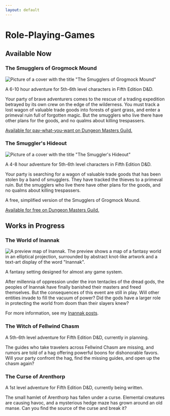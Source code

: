 ```yaml
---
layout: default
---
```

# Role-Playing-Games

## Available Now

### The Smugglers of Grogmock Mound

![Picture of a cover with the title "The Smugglers of Grogmock Mound"](<{{ site.baseurl }}/assets/product-thumbnails/thesmugglersofgrogmockmound-v1-thumbnail.png>)

A 6-10 hour adventure for 5th-6th level characters in Fifth Edition D&D.

Your party of brave adventurers comes to the rescue of a trading expedition betrayed by its own crew on the edge of the wilderness. You must track a lost wagon of valuable trade goods into forests of giant grass, and enter a primeval ruin full of forgotten magic. But the smugglers who live there have other plans for the goods, and no qualms about killing trespassers.

[Available for pay-what-you-want on Dungeon Masters Guild.](<https://www.dmsguild.com/product/375688/The-Smugglers-of-Grogmock-Mound?src=blog>)

### The Smuggler's Hideout

![Picture of a cover with the title "The Smuggler's Hideout"](<{{ site.baseurl }}/assets/product-thumbnails/thesmugglershideout-free-v1-thumbnail.png?w=255>)

A 4-8 hour adventure for 5th-6th level characters in Fifth Edition D&D.

Your party is searching for a wagon of valuable trade goods that has been stolen by a band of smugglers. They have tracked the thieves to a primeval ruin. But the smugglers who live there have other plans for the goods, and no qualms about killing trespassers.

A free, simplified version of the Smugglers of Grogmock Mound.

[Available for free on Dungeon Masters Guild.](<https://www.dmsguild.com/product/375690/The-Smugglers-Hideout?src=blog>)


## Works in Progress

### The World of Inannak

![A preview map of Inannak. The preview shows a map of a fantasy world in an elliptical projection, surrounded by abstract knot-like artwork and a text-art display of the word "Inannak".](<{{ site.baseurl }}/assets/2022-12-22/inannak-preview-a5-150-wm.png>)

A fantasy setting designed for almost any game system.

After millennia of oppression under the iron tentacles of the dread gods, the peoples of Inannak have finally banished their masters and freed themselves. But the consequences of this event are still in play. Will other entities invade to fill the vacuum of power? Did the gods have a larger role in protecting the world from doom than their slayers knew?

For more information, see my [Inannak posts](<{{site.url}}/categories/Inannak>).


### The Witch of Fellwind Chasm

A 5th-6th level adventure for Fifth Edition D&D, currently in planning.

The guides who take travelers across Fellwind Chasm are missing, and rumors are told of a hag offering powerful boons for dishonorable favors. Will your party confront the hag, find the missing guides, and open up the chasm again?

### The Curse of Arenthorp

A 1st level adventure for Fifth Edition D&D, currently being written.

The small hamlet of Arenthorp has fallen under a curse. Elemental creatures are causing havoc, and a mysterious hedge maze has grown around an old manse. Can you find the source of the curse and break it?

